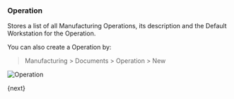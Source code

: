 ### Operation

Stores a list of all Manufacturing Operations, its description and the Default Workstation for the Operation.

You can also create a Operation by:

> Manufacturing > Documents > Operation > New

<img class="screenshot" alt="Operation" src="/assets/manual_erpnext_com/img/manufacturing/operation.png">

{next}